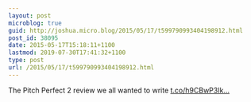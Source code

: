 ```yaml
---
layout: post
microblog: true
guid: http://joshua.micro.blog/2015/05/17/t599790993404198912.html
post_id: 38095
date: 2015-05-17T15:18:11+1100
lastmod: 2019-07-30T17:41:32+1100
type: post
url: /2015/05/17/t599790993404198912.html
---
```

The Pitch Perfect 2 review we all wanted to write [t.co/h9CBwP3Ik...](https://t.co/h9CBwP3Ikd)
